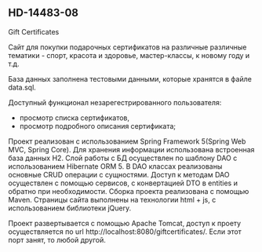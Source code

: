 ## HD-14483-08

Gift Certificates

Сайт для покупки подарочных сертификатов на различные различные тематики - спорт, красота и здоровье, 
мастер-классы, к новому году и т.д.
  
База данных заполнена тестовыми данными, которые хранятся в файле data.sql.

Доступный функционал незарегестрированного пользователя:
- просмотр списка сертификатов, 
- просмотр подробного описания сертификата;

Проект реализован c использованием Spring Framework 5(Spring Web MVC, Spring Core). 
Для хранения информации использована встроенная база данных H2.
Слой работы с БД осуществлен по шаблону DAO с использованием Hibernate ORM 5. 
В DAO классах реализованы основные CRUD операции с сущностями. Доступ к методам DAO осуществлен с помощью сервисов, 
с конвертацией DTO в entities и обратно при необходимости.
Сборка проекта реализована с помощью Maven. 
Страницы сайта выполнены на технологии html + js, с использованием библиотеки jQuery.

Проект развертывается с помощью Apache Tomcat, доступ к проету осуществляется по url http://localhost:8080/giftcertificates/.
Если этот порт занят, то любой другой.